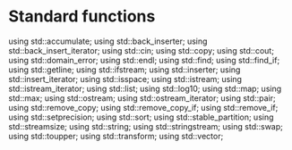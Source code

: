 # Standard functions

using std::accumulate;
using std::back_inserter;
using std::back_insert_iterator;
using std::cin;
using std::copy;
using std::cout;
using std::domain_error;
using std::endl;
using std::find;
using std::find_if;
using std::getline;
using std::ifstream;
using std::inserter;
using std::insert_iterator;
using std::isspace;
using std::istream;
using std::istream_iterator;
using std::list;
using std::log10;
using std::map;
using std::max;
using std::ostream;
using std::ostream_iterator;
using std::pair;
using std::remove_copy;
using std::remove_copy_if;
using std::remove_if;
using std::setprecision;
using std::sort;
using std::stable_partition;
using std::streamsize;
using std::string;
using std::stringstream;
using std::swap;
using std::toupper;
using std::transform;
using std::vector;
